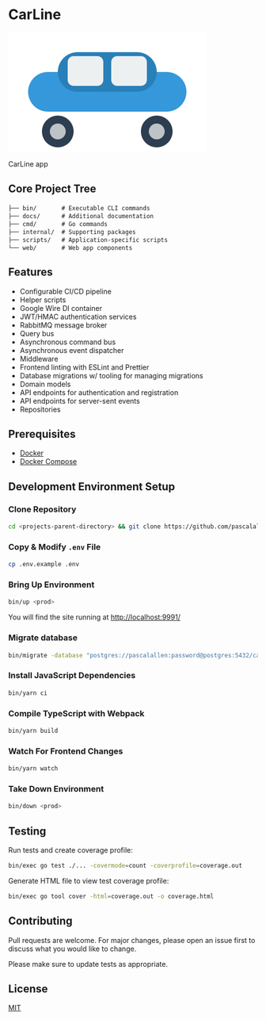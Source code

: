 # CarLine

![Logo](web/static/logo.svg)

CarLine app

## Core Project Tree

```
├── bin/       # Executable CLI commands
├── docs/      # Additional documentation
├── cmd/       # Go commands
├── internal/  # Supporting packages
├── scripts/   # Application-specific scripts
└── web/       # Web app components
```

## Features

- Configurable CI/CD pipeline
- Helper scripts
- Google Wire DI container
- JWT/HMAC authentication services
- RabbitMQ message broker
- Query bus
- Asynchronous command bus
- Asynchronous event dispatcher
- Middleware
- Frontend linting with ESLint and Prettier
- Database migrations w/ tooling for managing migrations
- Domain models
- API endpoints for authentication and registration
- API endpoints for server-sent events
- Repositories

## Prerequisites

- [Docker](https://www.docker.com/)
- [Docker Compose](https://docs.docker.com/compose/)

## Development Environment Setup

### Clone Repository

```bash
cd <projects-parent-directory> && git clone https://github.com/pascalallen/carline.git
```

### Copy & Modify `.env` File

```bash
cp .env.example .env
```

### Bring Up Environment

```bash
bin/up <prod>
``` 

You will find the site running at [http://localhost:9991/](http://localhost:9991/)

### Migrate database

```bash
bin/migrate -database "postgres://pascalallen:password@postgres:5432/carline?sslmode=disable" -path . up
```

### Install JavaScript Dependencies

```bash
bin/yarn ci
```

### Compile TypeScript with Webpack

```bash
bin/yarn build
```

### Watch For Frontend Changes

```bash
bin/yarn watch
```

### Take Down Environment

```bash
bin/down <prod>
```

## Testing

Run tests and create coverage profile:

```bash
bin/exec go test ./... -covermode=count -coverprofile=coverage.out
```

Generate HTML file to view test coverage profile:

```bash
bin/exec go tool cover -html=coverage.out -o coverage.html
```

## Contributing

Pull requests are welcome. For major changes, please open an issue first
to discuss what you would like to change.

Please make sure to update tests as appropriate.

## License

[MIT](LICENSE)
